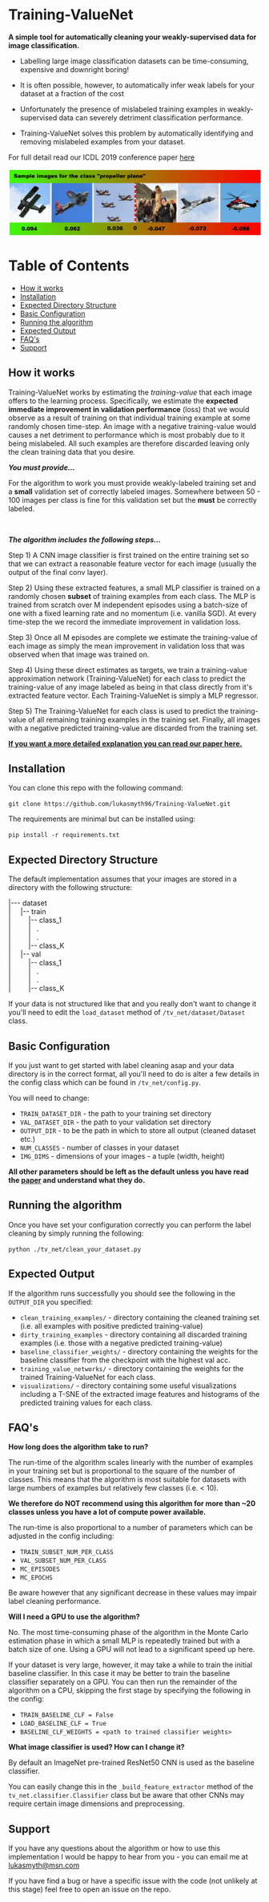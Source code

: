 # Training-ValueNet

**A simple tool for automatically cleaning your weakly-supervised data for image classification.**

- Labelling large image classification datasets can be time-consuming, expensive and downright boring!

- It is often possible, however, to automatically infer weak labels for your dataset at a fraction of the cost 

- Unfortunately the presence of mislabeled training examples in weakly-supervised data can severely detriment 
classification performance.

-  Training-ValueNet solves this problem by automatically identifying and removing mislabeled examples from your dataset.

For full detail read our ICDL 2019 conference paper [here](http://empslocal.ex.ac.uk/people/staff/np331/publications/SmythEtAl2019.pdf)

![Alt text](img/training_value_examples.jpg?raw=true "Every training example offers some unique amount of value to the learning process. Mislabeled training examples are likely to hurt classification performance and will therefore possess a negative value. Training-ValueNet identifies and removes mislabeled images from a dataset by learning to estimate the value each example offers. ")

Table of Contents
=================


  * [How it works](#how-it-works)
  * [Installation](#installation)
  * [Expected Directory Structure](##expected-directory-structure)
  * [Basic Configuration](#basic-configuration)
  * [Running the algorithm](#running-the-algorithm)
  * [Expected Output](#expected-output)
  * [FAQ's](#faqs)
  * [Support](#support)




## How it works

Training-ValueNet works by estimating the  _training-value_ that each image offers to the learning process. Specifically,
we estimate the **expected immediate improvement in validation performance** (loss) that we would observe as a result of training
on that individual training example at some randomly chosen time-step. An image with a negative training-value
 would causes a net detriment to performance which is most probably due to it being mislabeled. All such examples are
therefore discarded leaving only the clean training data that you desire.


**_You must provide..._**  

For the algorithm to work you must provide weakly-labeled training set and a **small** validation set of correctly labeled images. Somewhere between 50 - 100 images per class
is fine for this validation set but the **must** be correctly labeled.   

&nbsp;  


 **_The algorithm includes the following steps..._**  

Step 1) A CNN image classifier is first trained on the entire training set so that we can extract a reasonable feature
vector for each image (usually the output of the final conv layer).

Step 2) Using these extracted features, a small MLP classifier is trained on a randomly chosen **subset** of training
examples from each class. The MLP is trained from scratch over M independent episodes using a batch-size of one with a 
fixed learning rate and no momentum (i.e. vanilla SGD). At every time-step the we record the immediate improvement in validation
loss.

Step 3) Once all M episodes are complete we estimate the training-value of each image as simply the mean improvement in 
validation loss that was observed when that image was trained on. 

Step 4) Using these direct estimates as targets, we train a training-value approximation network (Training-ValueNet) for each
class to predict the training-value of any image labeled as being in that class directly from it's extracted feature vector. 
Each Training-ValueNet is simply a MLP regressor. 

Step 5) The Training-ValueNet for each class is used to predict the training-value of all remaining training examples in the training set. 
Finally, all images with a negative predicted training-value are discarded from the training set. 


**[If you want a more detailed explanation you can read our paper here.](http://empslocal.ex.ac.uk/people/staff/np331/publications/SmythEtAl2019.pdf)**


## Installation

You can clone this repo with the following command:

`git clone https://github.com/lukasmyth96/Training-ValueNet.git`

The requirements are minimal but can be installed using:

`pip install -r requirements.txt`

## Expected Directory Structure

The default implementation assumes that your images are stored in a directory with the following structure:

\|--- dataset  
\| &nbsp;&nbsp;&nbsp; \|-- train  
\| &nbsp;&nbsp;&nbsp;&nbsp;&nbsp;&nbsp;&nbsp;&nbsp;\|-- class_1  
\| &nbsp;&nbsp;&nbsp;&nbsp;&nbsp;&nbsp;&nbsp;&nbsp;\| &nbsp; .  
\| &nbsp;&nbsp;&nbsp;&nbsp;&nbsp;&nbsp;&nbsp;&nbsp;\| &nbsp; .  
\| &nbsp;&nbsp;&nbsp;&nbsp;&nbsp;&nbsp;&nbsp;&nbsp;\|-- class_K  
\| &nbsp;&nbsp;&nbsp; \|-- val  
\| &nbsp;&nbsp;&nbsp;&nbsp;&nbsp;&nbsp;&nbsp;&nbsp;\|-- class_1  
\| &nbsp;&nbsp;&nbsp;&nbsp;&nbsp;&nbsp;&nbsp;&nbsp;\| &nbsp; .  
\| &nbsp;&nbsp;&nbsp;&nbsp;&nbsp;&nbsp;&nbsp;&nbsp;\| &nbsp; .  
\| &nbsp;&nbsp;&nbsp;&nbsp;&nbsp;&nbsp;&nbsp;&nbsp;\|-- class_K 

If your data is not structured like that and you really don't want to change it you'll need to edit the `load_dataset` method of  `/tv_net/dataset/Dataset` class.



## Basic Configuration

If you just want to get started with label cleaning asap and your data directory is in the correct format, all you'll need to do is alter a few details in the config class which 
can be found in `/tv_net/config.py`.

You will need to change:

- `TRAIN_DATASET_DIR` - the path to your training set directory
- `VAL_DATASET_DIR` -  the path to your validation set directory
- `OUTPUT_DIR` - to be the path in which to store all output (cleaned dataset etc.)
- `NUM_CLASSES` - number of classes in your dataset
- `IMG_DIMS` - dimensions of your images - a tuple (width, height)

**All other parameters should be left as the default unless you have read the [paper](http://empslocal.ex.ac.uk/people/staff/np331/publications/SmythEtAl2019.pdf) and understand what they do.**

## Running the algorithm

Once you have set your configuration correctly you can perform the label cleaning by simply running the following:

`python ./tv_net/clean_your_dataset.py`


## Expected Output

If the algorithm runs successfully you should see the following in the `OUTPUT_DIR` you specified:

- `clean_training_examples/` - directory containing the cleaned training set (i.e. all examples with positive predicted training-value)
- `dirty_training_examples` - directory containing all discarded training examples (i.e. those with a negative predicted training-value)
- `baseline_classifier_weights/` - directory containing the weights for the baseline classifier from the checkpoint with the highest val acc. 
- `training_value_networks/` - directory containing the weights for the trained Training-ValueNet for each class.
- `visualizations/` - directory containing some useful visualizations including a T-SNE of the extracted image features and histograms of the predicted training values for each class.
 

## FAQ's

**How long does the algorithm take to run?**

The run-time of the algorithm scales linearly with the number of examples in your training set but is proportional to the
square of the number of classes. This means that the algorithm is most suitable for datasets with large numbers of examples but
relatively few classes (i.e. < 10). 

 **We therefore do NOT recommend using this algorithm for more than ~20 classes unless you have a lot of compute power available.**

The run-time is also proportional to a number of parameters which can be adjusted in the config including:

- `TRAIN_SUBSET_NUM_PER_CLASS`
- `VAL_SUBSET_NUM_PER_CLASS`
- `MC_EPISODES`
- `MC_EPOCHS`

Be aware however that any significant decrease in these values may impair label cleaning performance.

**Will I need a GPU to use the algorithm?**

No. The most time-consuming phase of the algorithm in the Monte Carlo estimation phase in which a small MLP is repeatedly trained but with
a batch size of one. Using a GPU will not lead to a significant speed up here.

If your dataset is very large, however, it may take a while to train the initial baseline classifier. In this case it
may be better to train the baseline classifier separately on a GPU. You can then run the remainder of the algorithm on a CPU, skipping the first
stage by specifying the following in the config:

- `TRAIN_BASELINE_CLF = False`
- `LOAD_BASELINE_CLF = True`
- `BASELINE_CLF_WEIGHTS = <path to trained classifier weights>`

**What image classifier is used? How can I change it?**

By default an ImageNet pre-trained ResNet50 CNN is used as the baseline classifier. 

You can easily change this in the `_build_feature_extractor` method of the `tv_net.classifier.Classifier` class but be aware
that other CNNs may require certain image dimensions and preprocessing. 


## Support

If you have any questions about the algorithm or how to use this implementation I would be happy to hear from you - you can email me at [lukasmyth@msn.com]()

If you have find a bug or have a specific issue with the code (not unlikely at this stage) feel free to open an issue on the repo.

